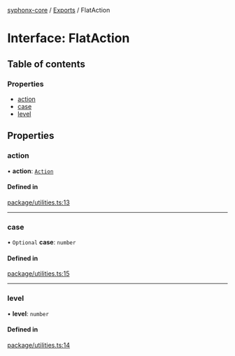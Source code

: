 [syphonx-core](../README.md) / [Exports](../modules.md) / FlatAction

# Interface: FlatAction

## Table of contents

### Properties

- [action](FlatAction.md#action)
- [case](FlatAction.md#case)
- [level](FlatAction.md#level)

## Properties

### action

• **action**: [`Action`](../modules.md#action)

#### Defined in

[package/utilities.ts:13](https://github.com/dtempx/syphonx-core/blob/1f6e1bf/package/utilities.ts#L13)

___

### case

• `Optional` **case**: `number`

#### Defined in

[package/utilities.ts:15](https://github.com/dtempx/syphonx-core/blob/1f6e1bf/package/utilities.ts#L15)

___

### level

• **level**: `number`

#### Defined in

[package/utilities.ts:14](https://github.com/dtempx/syphonx-core/blob/1f6e1bf/package/utilities.ts#L14)
